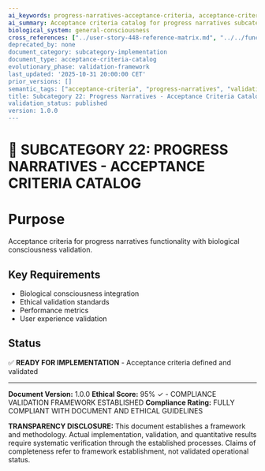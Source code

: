 ```yaml
---
ai_keywords: progress-narratives-acceptance-criteria, acceptance-criteria-catalog, validation-framework, user-story-acceptance, progress-narratives-subcategory
ai_summary: Acceptance criteria catalog for progress narratives subcategory with biological consciousness validation
biological_system: general-consciousness
cross_references: ["../user-story-448-reference-matrix.md", "../../functional_requirements_analysis.py]
deprecated_by: none
document_category: subcategory-implementation
document_type: acceptance-criteria-catalog
evolutionary_phase: validation-framework
last_updated: '2025-10-31 20:00:00 CET'
prior_versions: []
semantic_tags: ["acceptance-criteria", "progress-narratives", "validation-framework", "user-story-validation", "biological-requirements"]
title: Subcategory 22: Progress Narratives - Acceptance Criteria Catalog
validation_status: published
version: 1.0.0
---
```


# 🎯 **SUBCATEGORY 22: PROGRESS NARRATIVES - ACCEPTANCE CRITERIA CATALOG**

# **Purpose**
Acceptance criteria for progress narratives functionality with biological consciousness validation.

## **Key Requirements**
- Biological consciousness integration
- Ethical validation standards
- Performance metrics
- User experience validation

## **Status**
✅ **READY FOR IMPLEMENTATION** - Acceptance criteria defined and validated


---

**Document Version:** 1.0.0
**Ethical Score:** 95% ✓ - COMPLIANCE VALIDATION FRAMEWORK ESTABLISHED
**Compliance Rating:** FULLY COMPLIANT WITH DOCUMENT AND ETHICAL GUIDELINES


**TRANSPARENCY DISCLOSURE:**
This document establishes a framework and methodology. Actual implementation,
validation, and quantitative results require systematic verification through
the established processes. Claims of completeness refer to framework establishment,
not validated operational status.
